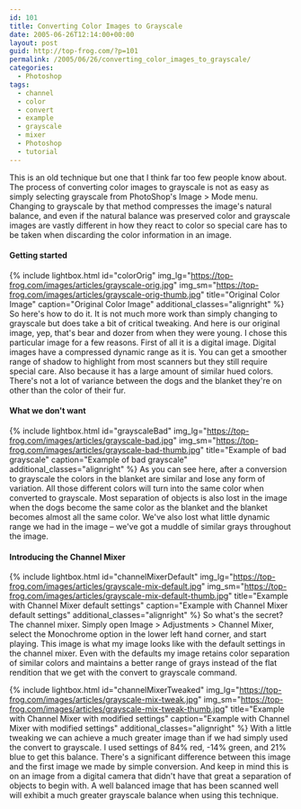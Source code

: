 ```yaml
---
id: 101
title: Converting Color Images to Grayscale
date: 2005-06-26T12:14:00+00:00
layout: post
guid: http://top-frog.com/?p=101
permalink: /2005/06/26/converting_color_images_to_grayscale/
categories:
  - Photoshop
tags:
  - channel
  - color
  - convert
  - example
  - grayscale
  - mixer
  - Photoshop
  - tutorial
---
```

This is an old technique but one that I think far too few people know about. The process of converting color images to grayscale is not as easy as simply selecting grayscale from PhotoShop's Image > Mode menu. Changing to grayscale by that method compresses the image's natural balance, and even if the natural balance was preserved color and grayscale images are vastly different in how they react to color so special care has to be taken when discarding the color information in an image.

#### Getting started

{% include lightbox.html 
  id="colorOrig"
  img_lg="https://top-frog.com/images/articles/grayscale-orig.jpg"
  img_sm="https://top-frog.com/images/articles/grayscale-orig-thumb.jpg"
  title="Original Color Image"
  caption="Original Color Image"
  additional_classes="alignright"
%} So here's how to do it. It is not much more work than simply changing to grayscale but does take a bit of critical tweaking. And here is our original image, yep, that's bear and dozer from when they were young. I chose this particular image for a few reasons. First of all it is a digital image. Digital images have a compressed dynamic range as it is. You can get a smoother range of shadow to highlight from most scanners but they still require special care. Also because it has a large amount of similar hued colors. There's not a lot of variance between the dogs and the blanket they're on other than the color of their fur. 

#### What we don't want

{% include lightbox.html 
  id="grayscaleBad"
  img_lg="https://top-frog.com/images/articles/grayscale-bad.jpg"
  img_sm="https://top-frog.com/images/articles/grayscale-bad-thumb.jpg"
  title="Example of bad grayscale"
  caption="Example of bad grayscale"
  additional_classes="alignright"
%} As you can see here, after a conversion to grayscale the colors in the blanket are similar and lose any form of variation. All those different colors will turn into the same color when converted to grayscale. Most separation of objects is also lost in the image when the dogs become the same color as the blanket and the blanket becomes almost all the same color. We've also lost what little dynamic range we had in the image – we've got a muddle of similar grays throughout the image.

#### Introducing the Channel Mixer

{% include lightbox.html 
  id="channelMixerDefault"
  img_lg="https://top-frog.com/images/articles/grayscale-mix-default.jpg"
  img_sm="https://top-frog.com/images/articles/grayscale-mix-default-thumb.jpg"
  title="Example with Channel Mixer default settings"
  caption="Example with Channel Mixer default settings"
  additional_classes="alignright"
%} So what's the secret? The channel mixer. Simply open Image > Adjustments > Channel Mixer, select the Monochrome option in the lower left hand corner, and start playing. This image is what my image looks like with the default settings in the channel mixer. Even with the defaults my image retains color separation of similar colors and maintains a better range of grays instead of the flat rendition that we get with the convert to grayscale command.

{% include lightbox.html 
  id="channelMixerTweaked"
  img_lg="https://top-frog.com/images/articles/grayscale-mix-tweak.jpg"
  img_sm="https://top-frog.com/images/articles/grayscale-mix-tweak-thumb.jpg"
  title="Example with Channel Mixer with modified settings"
  caption="Example with Channel Mixer with modified settings"
  additional_classes="alignright"
%} With a little tweaking we can achieve a much greater image than if we had simply used the convert to grayscale. I used settings of 84% red, -14% green, and 21% blue to get this balance. There's a significant difference between this image and the first image we made by simple conversion. And keep in mind this is on an image from a digital camera that didn't have that great a separation of objects to begin with. A well balanced image that has been scanned well will exhibit a much greater grayscale balance when using this technique.